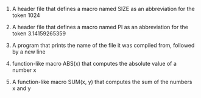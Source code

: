 1) A header file that defines a macro named SIZE as an abbreviation for the token 1024

2) A header file that defines a macro named PI as an abbreviation for the token 3.14159265359

3) A program that prints the name of the file it was compiled from, followed by a new line

4) function-like macro ABS(x) that computes the absolute value of a number x

5) A function-like macro SUM(x, y) that computes the sum of the numbers x and y


